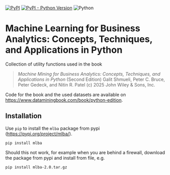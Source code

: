 [![PyPI](https://badge.fury.io/py/mistat.svg)](https://pypi.org/project/dmba/)
[![PyPI - Python Version](https://img.shields.io/pypi/pyversions/mistat)](https://pypi.org/project/mistat/)
![Python](https://github.com/gedeck/mistat/actions/workflows/build.yml/badge.svg)

# Machine Learning for Business Analytics: Concepts, Techniques, and  Applications in Python

Collection of utility functions used in the book

> _Machine Mining for Business Analytics: Concepts, Techniques, and Applications in Python_ (Second Edition) 
> Galit Shmueli, Peter C. Bruce, Peter Gedeck, and Nitin R. Patel
> (c) 2025 John Wiley & Sons, Inc. 

Code for the book and the used datasets are available on https://www.dataminingbook.com/book/python-edition.


## Installation
Use `pip` to install the `mlba` package from pypi (https://pypi.org/project/mlba/).
```
pip install mlba
```
Should this not work, for example when you are behind a firewall, download the package from pypi and install from file, e.g.
```
pip install mlba-2.0.tar.gz 
```
